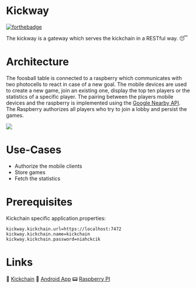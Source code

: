 # Kickway

[![forthebadge](https://forthebadge.com/images/badges/approved-by-george-costanza.svg)](https://forthebadge.com)

The kickway is a gateway which serves the kickchain in a RESTful way. :sleeping:

# Architecture

The foosball table is connected to a raspberry which communicates with two photocells to react in case of a new goal. The mobile devices are used to create a new game, join an existing one, display the top ten players or the statistics of a specific player. The pairing between the players mobile devices and the raspberry is implemented using the [Google Nearby API](https://developers.google.com/nearby/). The Raspberry authorizes all players who try to join a lobby and persist the games.


![](https://image.ibb.co/gd64F9/Architekturdiagramm.jpg)

# Use-Cases
  - Authorize the mobile clients
  - Store games
  - Fetch the statistics

# Prerequisites

Kickchain specific application.properties:

``` 
kickway.kickchain.url=https://localhost:7472
kickway.kickchain.name=kickchain
kickway.kickchain.password=niahckcik
```

# Links

:link: [Kickchain](https://github.com/smartsquare/kickchain)
:iphone: [Android App](https://github.com/SmartsquareGmbH/kickchain-android-client)
:pager: [Raspberry PI](https://github.com/SmartsquareGmbH/kickpi)

